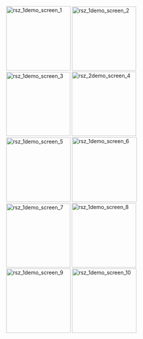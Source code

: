 <img width="172" alt="rsz_1demo_screen_1" src="https://user-images.githubusercontent.com/26792286/78238704-140f7680-7507-11ea-97d9-2abd46f1fc39.png">
<img width="171" alt="rsz_1demo_screen_2" src="https://user-images.githubusercontent.com/26792286/78238701-1376e000-7507-11ea-8503-5344b7dd1ea9.png">
<img width="171" alt="rsz_1demo_screen_3" src="https://user-images.githubusercontent.com/26792286/78238698-12de4980-7507-11ea-91c5-42bb96266342.png">
<img width="172" alt="rsz_2demo_screen_4" src="https://user-images.githubusercontent.com/26792286/78238694-1245b300-7507-11ea-8cab-6a697631fe9a.png">
<img width="172" alt="rsz_1demo_screen_5" src="https://user-images.githubusercontent.com/26792286/78238690-11ad1c80-7507-11ea-8d15-a4c1f981c632.png">
<img width="173" alt="rsz_1demo_screen_6" src="https://user-images.githubusercontent.com/26792286/78238685-11148600-7507-11ea-9d63-9c046431b0c8.png">
<img width="171" alt="rsz_1demo_screen_7" src="https://user-images.githubusercontent.com/26792286/78238684-0f4ac280-7507-11ea-8aee-2d3780dd2670.png">
<img width="172" alt="rsz_1demo_screen_8" src="https://user-images.githubusercontent.com/26792286/78238680-0eb22c00-7507-11ea-8792-f66f8f1efdfe.png">
<img width="172" alt="rsz_1demo_screen_9" src="https://user-images.githubusercontent.com/26792286/78238672-0d80ff00-7507-11ea-9234-2968e28207b3.png">
<img width="172" alt="rsz_1demo_screen_10" src="https://user-images.githubusercontent.com/26792286/78238666-0a860e80-7507-11ea-944b-453345cc6746.png">
